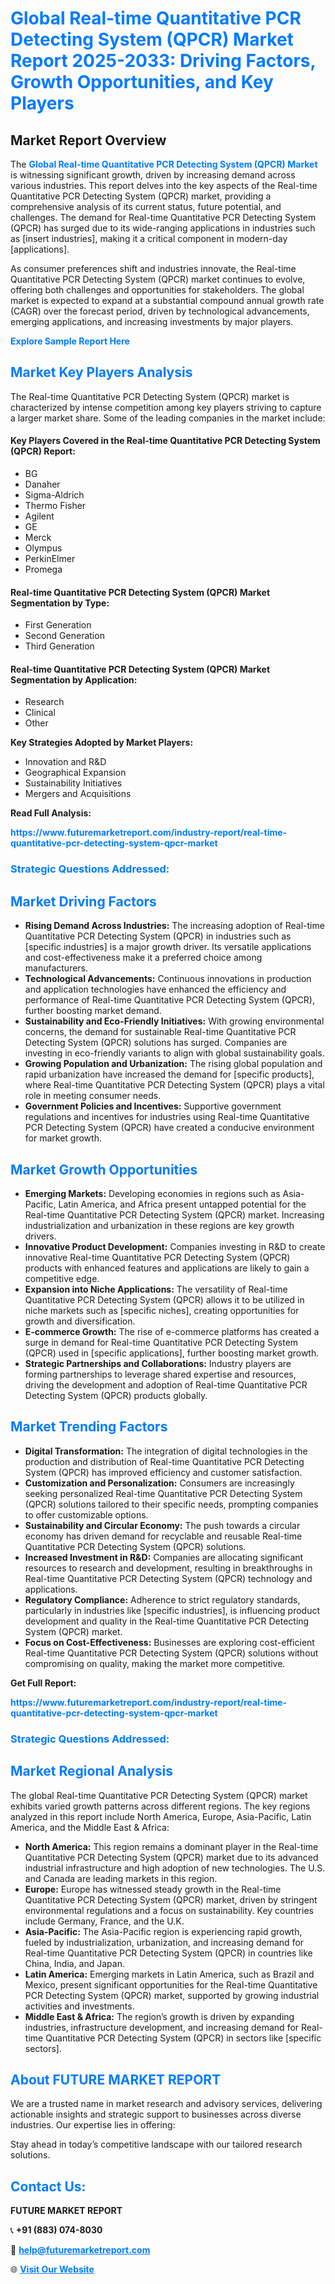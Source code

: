 <h1 style="color: #007BFF;">Global Real-time Quantitative PCR Detecting System (QPCR) Market Report 2025-2033: Driving Factors, Growth Opportunities, and Key Players</h1>

<section id="overview">
<h2>Market Report Overview</h2>
<p>The <a href="https://www.futuremarketreport.com/industry-report/real-time-quantitative-pcr-detecting-system-qpcr-market" style="color: #007BFF; text-decoration: none;"><strong>Global Real-time Quantitative PCR Detecting System (QPCR) Market</strong></a> is witnessing significant growth, driven by increasing demand across various industries. This report delves into the key aspects of the Real-time Quantitative PCR Detecting System (QPCR) market, providing a comprehensive analysis of its current status, future potential, and challenges. The demand for Real-time Quantitative PCR Detecting System (QPCR) has surged due to its wide-ranging applications in industries such as [insert industries], making it a critical component in modern-day [applications].</p>
<p>As consumer preferences shift and industries innovate, the Real-time Quantitative PCR Detecting System (QPCR) market continues to evolve, offering both challenges and opportunities for stakeholders. The global market is expected to expand at a substantial compound annual growth rate (CAGR) over the forecast period, driven by technological advancements, emerging applications, and increasing investments by major players.</p>
</section>

<section id="overview">
<p><a href="https://www.futuremarketreport.com/request-sample/reportId=96860" style="color: #007BFF; text-decoration: none;"><strong>Explore Sample Report Here</strong></a></p>
</section>

<section id="key-players">
<h2 style="color: #007BFF;">Market Key Players Analysis</h2>
<p>The Real-time Quantitative PCR Detecting System (QPCR) market is characterized by intense competition among key players striving to capture a larger market share. Some of the leading companies in the market include:</p>
<h4>Key Players Covered in the Real-time Quantitative PCR Detecting System (QPCR) Report:</h4>
<ul><li>BG</li><li>Danaher</li><li>Sigma-Aldrich</li><li>Thermo Fisher</li><li>Agilent</li><li>GE</li><li>Merck</li><li>Olympus</li><li>PerkinElmer</li><li>Promega</li></ul>
<h4>Real-time Quantitative PCR Detecting System (QPCR) Market Segmentation by Type:</h4>
<ul><li>First Generation</li><li>Second Generation</li><li>Third Generation</li></ul>

<h4>Real-time Quantitative PCR Detecting System (QPCR) Market Segmentation by Application:</h4>
<ul><li>Research</li><li>Clinical</li><li>Other</li></ul>
<p><strong>Key Strategies Adopted by Market Players:</strong></p>
<ul>
<li>Innovation and R&D</li>
<li>Geographical Expansion</li>
<li>Sustainability Initiatives</li>
<li>Mergers and Acquisitions</li>
</ul>
</section>

<section>
<p><strong>Read Full Analysis: </strong></p><a href="https://www.futuremarketreport.com/industry-report/real-time-quantitative-pcr-detecting-system-qpcr-market" style="color: #007BFF; text-decoration: none;"><strong>https://www.futuremarketreport.com/industry-report/real-time-quantitative-pcr-detecting-system-qpcr-market</strong></a>
<h3 style="color: #007BFF;">Strategic Questions Addressed:</h3>
</section>

<section id="driving-factors">
<h2 style="color: #007BFF;">Market Driving Factors</h2>
<ul>
<li><strong>Rising Demand Across Industries:</strong> The increasing adoption of Real-time Quantitative PCR Detecting System (QPCR) in industries such as [specific industries] is a major growth driver. Its versatile applications and cost-effectiveness make it a preferred choice among manufacturers.</li>
<li><strong>Technological Advancements:</strong> Continuous innovations in production and application technologies have enhanced the efficiency and performance of Real-time Quantitative PCR Detecting System (QPCR), further boosting market demand.</li>
<li><strong>Sustainability and Eco-Friendly Initiatives:</strong> With growing environmental concerns, the demand for sustainable Real-time Quantitative PCR Detecting System (QPCR) solutions has surged. Companies are investing in eco-friendly variants to align with global sustainability goals.</li>
<li><strong>Growing Population and Urbanization:</strong> The rising global population and rapid urbanization have increased the demand for [specific products], where Real-time Quantitative PCR Detecting System (QPCR) plays a vital role in meeting consumer needs.</li>
<li><strong>Government Policies and Incentives:</strong> Supportive government regulations and incentives for industries using Real-time Quantitative PCR Detecting System (QPCR) have created a conducive environment for market growth.</li>
</ul>
</section>

<section id="growth-opportunities">
<h2 style="color: #007BFF;">Market Growth Opportunities</h2>
<ul>
<li><strong>Emerging Markets:</strong> Developing economies in regions such as Asia-Pacific, Latin America, and Africa present untapped potential for the Real-time Quantitative PCR Detecting System (QPCR) market. Increasing industrialization and urbanization in these regions are key growth drivers.</li>
<li><strong>Innovative Product Development:</strong> Companies investing in R&D to create innovative Real-time Quantitative PCR Detecting System (QPCR) products with enhanced features and applications are likely to gain a competitive edge.</li>
<li><strong>Expansion into Niche Applications:</strong> The versatility of Real-time Quantitative PCR Detecting System (QPCR) allows it to be utilized in niche markets such as [specific niches], creating opportunities for growth and diversification.</li>
<li><strong>E-commerce Growth:</strong> The rise of e-commerce platforms has created a surge in demand for Real-time Quantitative PCR Detecting System (QPCR) used in [specific applications], further boosting market growth.</li>
<li><strong>Strategic Partnerships and Collaborations:</strong> Industry players are forming partnerships to leverage shared expertise and resources, driving the development and adoption of Real-time Quantitative PCR Detecting System (QPCR) products globally.</li>
</ul>
</section>

<section id="trending-factors">
<h2 style="color: #007BFF;">Market Trending Factors</h2>
<ul>
<li><strong>Digital Transformation:</strong> The integration of digital technologies in the production and distribution of Real-time Quantitative PCR Detecting System (QPCR) has improved efficiency and customer satisfaction.</li>
<li><strong>Customization and Personalization:</strong> Consumers are increasingly seeking personalized Real-time Quantitative PCR Detecting System (QPCR) solutions tailored to their specific needs, prompting companies to offer customizable options.</li>
<li><strong>Sustainability and Circular Economy:</strong> The push towards a circular economy has driven demand for recyclable and reusable Real-time Quantitative PCR Detecting System (QPCR) solutions.</li>
<li><strong>Increased Investment in R&D:</strong> Companies are allocating significant resources to research and development, resulting in breakthroughs in Real-time Quantitative PCR Detecting System (QPCR) technology and applications.</li>
<li><strong>Regulatory Compliance:</strong> Adherence to strict regulatory standards, particularly in industries like [specific industries], is influencing product development and quality in the Real-time Quantitative PCR Detecting System (QPCR) market.</li>
<li><strong>Focus on Cost-Effectiveness:</strong> Businesses are exploring cost-efficient Real-time Quantitative PCR Detecting System (QPCR) solutions without compromising on quality, making the market more competitive.</li>
</ul>
</section>

<section>
<p><strong>Get Full Report: </strong></p><a href="https://www.futuremarketreport.com/industry-report/real-time-quantitative-pcr-detecting-system-qpcr-market" style="color: #007BFF; text-decoration: none;"><strong>https://www.futuremarketreport.com/industry-report/real-time-quantitative-pcr-detecting-system-qpcr-market</strong></a>
<h3 style="color: #007BFF;">Strategic Questions Addressed:</h3>
</section>


<section id="regional-analysis">
<h2 style="color: #007BFF;">Market Regional Analysis</h2>
<p>The global Real-time Quantitative PCR Detecting System (QPCR) market exhibits varied growth patterns across different regions. The key regions analyzed in this report include North America, Europe, Asia-Pacific, Latin America, and the Middle East & Africa:</p>
<ul>
<li><strong>North America:</strong> This region remains a dominant player in the Real-time Quantitative PCR Detecting System (QPCR) market due to its advanced industrial infrastructure and high adoption of new technologies. The U.S. and Canada are leading markets in this region.</li>
<li><strong>Europe:</strong> Europe has witnessed steady growth in the Real-time Quantitative PCR Detecting System (QPCR) market, driven by stringent environmental regulations and a focus on sustainability. Key countries include Germany, France, and the U.K.</li>
<li><strong>Asia-Pacific:</strong> The Asia-Pacific region is experiencing rapid growth, fueled by industrialization, urbanization, and increasing demand for Real-time Quantitative PCR Detecting System (QPCR) in countries like China, India, and Japan.</li>
<li><strong>Latin America:</strong> Emerging markets in Latin America, such as Brazil and Mexico, present significant opportunities for the Real-time Quantitative PCR Detecting System (QPCR) market, supported by growing industrial activities and investments.</li>
<li><strong>Middle East & Africa:</strong> The region’s growth is driven by expanding industries, infrastructure development, and increasing demand for Real-time Quantitative PCR Detecting System (QPCR) in sectors like [specific sectors].</li>
</ul>
</section>

<footer>
<h2 style="color: #007BFF;">About FUTURE MARKET REPORT</h2>
<p>We are a trusted name in market research and advisory services, delivering actionable insights and strategic support to businesses across diverse industries. Our expertise lies in offering:</p>

<p>Stay ahead in today’s competitive landscape with our tailored research solutions.</p>

<h2 style="color: #007BFF;">Contact Us:</h2>
<p><strong>FUTURE MARKET REPORT</strong></p>
<p>📞 <strong>+91 (883) 074-8030</strong></p>
<p>📧 <strong><a href="mailto:help@futuremarketreport.com" style="color: #007BFF;">help@futuremarketreport.com</a></strong></p>
<p>🌐 <strong><a href="https://www.futuremarketreport.com/" style="color: #007BFF;">Visit Our Website</a></strong></p>
</footer>